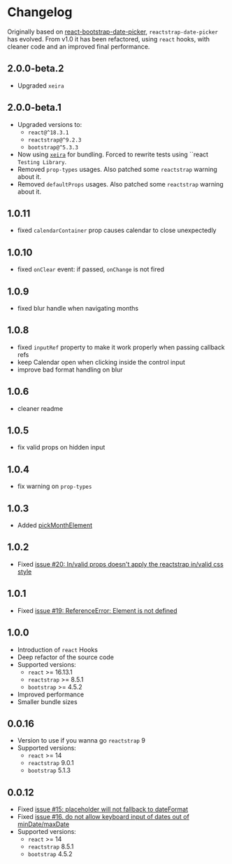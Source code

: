 
# Changelog

Originally based on [react-bootstrap-date-picker](https://github.com/pushtell/react-bootstrap-date-picker/),
`reactstrap-date-picker` has evolved. From v1.0 it has been refactored, using `react` hooks, 
with cleaner code and an improved final performance.

## 2.0.0-beta.2

 * Upgraded `xeira`

## 2.0.0-beta.1

 * Upgraded versions to:
    - `react@^18.3.1`
    - `reactstrap@^9.2.3`
    - `bootstrap@^5.3.3`
 * Now using [`xeira`](https://github.com/afialapis/xeira) for bundling. Forced to rewrite tests using ``react` Testing Library`.
 * Removed `prop-types` usages. Also patched some `reactstrap` warning about it.
 * Removed `defaultProps` usages. Also patched some `reactstrap` warning about it.

## 1.0.11

 * fixed `calendarContainer` prop causes calendar to close unexpectedly

## 1.0.10

 * fixed `onClear` event: if passed, `onChange` is not fired

## 1.0.9

 * fixed blur handle when navigating months 

## 1.0.8

 * fixed `inputRef` property to make it work properly when passing callback refs
 * keep Calendar open when clicking inside the control input
 * improve bad format handling on blur

## 1.0.6

 * cleaner readme

## 1.0.5

 * fix valid props on hidden input

## 1.0.4

 * fix warning on `prop-types`

## 1.0.3

 * Added [pickMonthElement](https://github.com/afialapis/reactstrap-date-picker/issues/22)

## 1.0.2

 * Fixed [issue #20: In/valid props doesn't apply the reactstrap in/valid css style](https://github.com/afialapis/reactstrap-date-picker/issues/20)

## 1.0.1

 * Fixed [issue #19: ReferenceError: Element is not defined](https://github.com/afialapis/reactstrap-date-picker/issues/19)

## 1.0.0

 * Introduction of `react` Hooks
 * Deep refactor of the source code
 * Supported versions:
    - `react` >= 16.13.1
    - `reactstrap` >= 8.5.1
    - `bootstrap` >= 4.5.2
 * Improved performance
 * Smaller bundle sizes

## 0.0.16

 * Version to use if you wanna go `reactstrap` 9
 * Supported versions:
    - `react` >= 14
    - `reactstrap` 9.0.1
    - `bootstrap` 5.1.3

## 0.0.12

 * Fixed [issue #15: placeholder will not fallback to dateFormat](https://github.com/afialapis/reactstrap-date-picker/issues/15)
 * Fixed [issue #16. do not allow keyboard input of dates out of minDate/maxDate](https://github.com/afialapis/reactstrap-date-picker/issues/16)
 * Supported versions:
    - `react` >= 14
    - `reactstrap` 8.5.1
    - `bootstrap` 4.5.2
